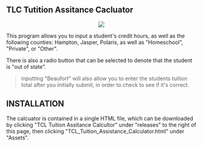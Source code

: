 ## TLC Tutition Assitance Cacluator

<p align="center">
  <img src="[https://github.com/Kevin-Schnaubelt-Jr/Sara-Calculators/commit/df96aaa103e7dc9f32b224d785ec2901b4964dfe](https://github.com/Kevin-Schnaubelt-Jr/Sara-Calculators/blob/main/FinancialAidCalc.png)"/>
</p>





This program allows you to input a student's credit hours, 
as well as the following counties: Hampton, Jasper, Polaris, as well as "Homeschool", "Private", or "Other". 

There is also a radio button that can be selected to denote that
the student is "out of state".

> inputting "Beaufort" will also allow you to enter the students tuition total after you initially submit, in order to check to see if it's correct.

## INSTALLATION
The calcuator is contained in a single HTML file, which can be downloaded by clicking "TCL Tuition Assitance Calcultor"
under "releases" to the right of this page, then clicking "TCL_Tuition_Assistance_Calculator.html" under "Assets".
